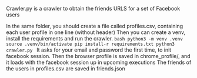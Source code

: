 Crawler.py is a crawler to obtain the friends URLS for a set of Facebook users

In the same folder, you should create a file called profiles.csv, containing each user profile in one line (without header)
Then you can create a venv, install the requirements and run the crawler.
    ```bash
    python3 -m venv .venv
    source .venv/bin/activate
    pip install-r requirements.txt
    python3 crawler.py
    ```
It asks for your email and password the first time, to init facebook session. Then the browser profile is saved in chrome_profile/, and it loads with the facebook session up in upcoming executions
The friends of the users in profiles.csv are saved in friends.json
